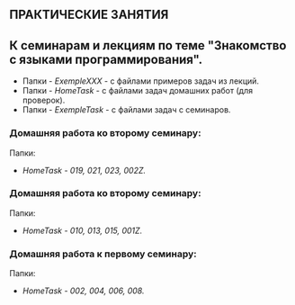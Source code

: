 ## ПРАКТИЧЕСКИЕ ЗАНЯТИЯ
## К семинарам и лекциям по теме "Знакомство с языками программирования".

* Папки - *ExempleXXX*  - с файлами примеров задач из лекций.
* Папки - *HomeTask*    - с файлами задач домашних работ (для проверок).
* Папки - *ExempleTask*        - с файлами задач с семинаров.


### Домашняя работа ко второму семинару:
Папки:
* *HomeTask - 019, 021, 023, 002Z.*


### Домашняя работа ко второму семинару:
Папки:
* *HomeTask - 010, 013, 015, 001Z.*


### Домашняя работа к первому семинару:
Папки: 
* *HomeTask - 002, 004, 006, 008.*